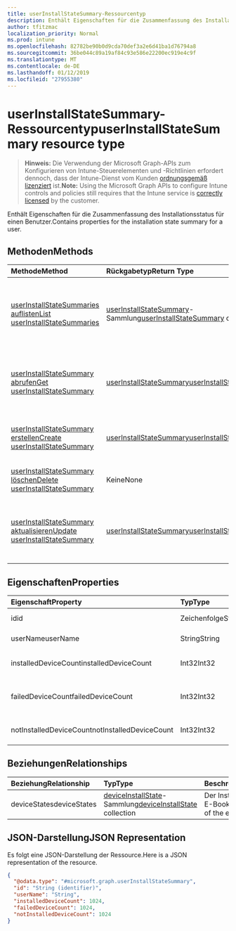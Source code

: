 ```yaml
---
title: userInstallStateSummary-Ressourcentyp
description: Enthält Eigenschaften für die Zusammenfassung des Installationsstatus für einen Benutzer.
author: tfitzmac
localization_priority: Normal
ms.prod: intune
ms.openlocfilehash: 82782be90b0d9cda70def3a2e6d41ba1d76794a8
ms.sourcegitcommit: 36be044c89a19af84c93e586e22200ec919e4c9f
ms.translationtype: MT
ms.contentlocale: de-DE
ms.lasthandoff: 01/12/2019
ms.locfileid: "27955380"
---
```

# <a name="userinstallstatesummary-resource-type"></a><span data-ttu-id="45ff6-103">userInstallStateSummary-Ressourcentyp</span><span class="sxs-lookup"><span data-stu-id="45ff6-103">userInstallStateSummary resource type</span></span>

> <span data-ttu-id="45ff6-104">**Hinweis:** Die Verwendung der Microsoft Graph-APIs zum Konfigurieren von Intune-Steuerelementen und -Richtlinien erfordert dennoch, dass der Intune-Dienst vom Kunden [ordnungsgemäß lizenziert](https://go.microsoft.com/fwlink/?linkid=839381) ist.</span><span class="sxs-lookup"><span data-stu-id="45ff6-104">**Note:** Using the Microsoft Graph APIs to configure Intune controls and policies still requires that the Intune service is [correctly licensed](https://go.microsoft.com/fwlink/?linkid=839381) by the customer.</span></span>

<span data-ttu-id="45ff6-105">Enthält Eigenschaften für die Zusammenfassung des Installationsstatus für einen Benutzer.</span><span class="sxs-lookup"><span data-stu-id="45ff6-105">Contains properties for the installation state summary for a user.</span></span>
## <a name="methods"></a><span data-ttu-id="45ff6-106">Methoden</span><span class="sxs-lookup"><span data-stu-id="45ff6-106">Methods</span></span>
|<span data-ttu-id="45ff6-107">Methode</span><span class="sxs-lookup"><span data-stu-id="45ff6-107">Method</span></span>|<span data-ttu-id="45ff6-108">Rückgabetyp</span><span class="sxs-lookup"><span data-stu-id="45ff6-108">Return Type</span></span>|<span data-ttu-id="45ff6-109">Beschreibung</span><span class="sxs-lookup"><span data-stu-id="45ff6-109">Description</span></span>|
|:---|:---|:---|
|[<span data-ttu-id="45ff6-110">userInstallStateSummaries auflisten</span><span class="sxs-lookup"><span data-stu-id="45ff6-110">List userInstallStateSummaries</span></span>](../api/intune-books-userinstallstatesummary-list.md)|<span data-ttu-id="45ff6-111">[userInstallStateSummary](../resources/intune-books-userinstallstatesummary.md)-Sammlung</span><span class="sxs-lookup"><span data-stu-id="45ff6-111">[userInstallStateSummary](../resources/intune-books-userinstallstatesummary.md) collection</span></span>|<span data-ttu-id="45ff6-112">Auflisten von Eigenschaften und Beziehungen der [userInstallStateSummary](../resources/intune-books-userinstallstatesummary.md)-Objekte.</span><span class="sxs-lookup"><span data-stu-id="45ff6-112">List properties and relationships of the [userInstallStateSummary](../resources/intune-books-userinstallstatesummary.md) objects.</span></span>|
|[<span data-ttu-id="45ff6-113">userInstallStateSummary abrufen</span><span class="sxs-lookup"><span data-stu-id="45ff6-113">Get userInstallStateSummary</span></span>](../api/intune-books-userinstallstatesummary-get.md)|[<span data-ttu-id="45ff6-114">userInstallStateSummary</span><span class="sxs-lookup"><span data-stu-id="45ff6-114">userInstallStateSummary</span></span>](../resources/intune-books-userinstallstatesummary.md)|<span data-ttu-id="45ff6-115">Lesen von Eigenschaften und Beziehungen des [userInstallStateSummary](../resources/intune-books-userinstallstatesummary.md)-Objekts.</span><span class="sxs-lookup"><span data-stu-id="45ff6-115">Read properties and relationships of the [userInstallStateSummary](../resources/intune-books-userinstallstatesummary.md) object.</span></span>|
|[<span data-ttu-id="45ff6-116">userInstallStateSummary erstellen</span><span class="sxs-lookup"><span data-stu-id="45ff6-116">Create userInstallStateSummary</span></span>](../api/intune-books-userinstallstatesummary-create.md)|[<span data-ttu-id="45ff6-117">userInstallStateSummary</span><span class="sxs-lookup"><span data-stu-id="45ff6-117">userInstallStateSummary</span></span>](../resources/intune-books-userinstallstatesummary.md)|<span data-ttu-id="45ff6-118">Erstellen eines neuen [userInstallStateSummary](../resources/intune-books-userinstallstatesummary.md)-Objekts.</span><span class="sxs-lookup"><span data-stu-id="45ff6-118">Create a new [userInstallStateSummary](../resources/intune-books-userinstallstatesummary.md) object.</span></span>|
|[<span data-ttu-id="45ff6-119">userInstallStateSummary löschen</span><span class="sxs-lookup"><span data-stu-id="45ff6-119">Delete userInstallStateSummary</span></span>](../api/intune-books-userinstallstatesummary-delete.md)|<span data-ttu-id="45ff6-120">Keine</span><span class="sxs-lookup"><span data-stu-id="45ff6-120">None</span></span>|<span data-ttu-id="45ff6-121">Löscht ein [UserInstallStateSummary](../resources/intune-books-userinstallstatesummary.md)-Objekt.</span><span class="sxs-lookup"><span data-stu-id="45ff6-121">Deletes a [userInstallStateSummary](../resources/intune-books-userinstallstatesummary.md).</span></span>|
|[<span data-ttu-id="45ff6-122">userInstallStateSummary aktualisieren</span><span class="sxs-lookup"><span data-stu-id="45ff6-122">Update userInstallStateSummary</span></span>](../api/intune-books-userinstallstatesummary-update.md)|[<span data-ttu-id="45ff6-123">userInstallStateSummary</span><span class="sxs-lookup"><span data-stu-id="45ff6-123">userInstallStateSummary</span></span>](../resources/intune-books-userinstallstatesummary.md)|<span data-ttu-id="45ff6-124">Aktualisieren der Eigenschaften eines [userInstallStateSummary](../resources/intune-books-userinstallstatesummary.md)-Objekts.</span><span class="sxs-lookup"><span data-stu-id="45ff6-124">Update the properties of a [userInstallStateSummary](../resources/intune-books-userinstallstatesummary.md) object.</span></span>|

## <a name="properties"></a><span data-ttu-id="45ff6-125">Eigenschaften</span><span class="sxs-lookup"><span data-stu-id="45ff6-125">Properties</span></span>
|<span data-ttu-id="45ff6-126">Eigenschaft</span><span class="sxs-lookup"><span data-stu-id="45ff6-126">Property</span></span>|<span data-ttu-id="45ff6-127">Typ</span><span class="sxs-lookup"><span data-stu-id="45ff6-127">Type</span></span>|<span data-ttu-id="45ff6-128">Beschreibung</span><span class="sxs-lookup"><span data-stu-id="45ff6-128">Description</span></span>|
|:---|:---|:---|
|<span data-ttu-id="45ff6-129">id</span><span class="sxs-lookup"><span data-stu-id="45ff6-129">id</span></span>|<span data-ttu-id="45ff6-130">Zeichenfolge</span><span class="sxs-lookup"><span data-stu-id="45ff6-130">String</span></span>|<span data-ttu-id="45ff6-131">Schlüssel der Entität</span><span class="sxs-lookup"><span data-stu-id="45ff6-131">Key of the entity.</span></span>|
|<span data-ttu-id="45ff6-132">userName</span><span class="sxs-lookup"><span data-stu-id="45ff6-132">userName</span></span>|<span data-ttu-id="45ff6-133">String</span><span class="sxs-lookup"><span data-stu-id="45ff6-133">String</span></span>|<span data-ttu-id="45ff6-134">Name des Benutzers</span><span class="sxs-lookup"><span data-stu-id="45ff6-134">User name.</span></span>|
|<span data-ttu-id="45ff6-135">installedDeviceCount</span><span class="sxs-lookup"><span data-stu-id="45ff6-135">installedDeviceCount</span></span>|<span data-ttu-id="45ff6-136">Int32</span><span class="sxs-lookup"><span data-stu-id="45ff6-136">Int32</span></span>|<span data-ttu-id="45ff6-137">Anzahl der installierten Geräte</span><span class="sxs-lookup"><span data-stu-id="45ff6-137">Installed Device Count.</span></span>|
|<span data-ttu-id="45ff6-138">failedDeviceCount</span><span class="sxs-lookup"><span data-stu-id="45ff6-138">failedDeviceCount</span></span>|<span data-ttu-id="45ff6-139">Int32</span><span class="sxs-lookup"><span data-stu-id="45ff6-139">Int32</span></span>|<span data-ttu-id="45ff6-140">Anzahl der fehlgeschlagenen Geräte</span><span class="sxs-lookup"><span data-stu-id="45ff6-140">Failed Device Count.</span></span>|
|<span data-ttu-id="45ff6-141">notInstalledDeviceCount</span><span class="sxs-lookup"><span data-stu-id="45ff6-141">notInstalledDeviceCount</span></span>|<span data-ttu-id="45ff6-142">Int32</span><span class="sxs-lookup"><span data-stu-id="45ff6-142">Int32</span></span>|<span data-ttu-id="45ff6-143">Anzahl der nicht installierten Geräte</span><span class="sxs-lookup"><span data-stu-id="45ff6-143">Not installed device count.</span></span>|

## <a name="relationships"></a><span data-ttu-id="45ff6-144">Beziehungen</span><span class="sxs-lookup"><span data-stu-id="45ff6-144">Relationships</span></span>
|<span data-ttu-id="45ff6-145">Beziehung</span><span class="sxs-lookup"><span data-stu-id="45ff6-145">Relationship</span></span>|<span data-ttu-id="45ff6-146">Typ</span><span class="sxs-lookup"><span data-stu-id="45ff6-146">Type</span></span>|<span data-ttu-id="45ff6-147">Beschreibung</span><span class="sxs-lookup"><span data-stu-id="45ff6-147">Description</span></span>|
|:---|:---|:---|
|<span data-ttu-id="45ff6-148">deviceStates</span><span class="sxs-lookup"><span data-stu-id="45ff6-148">deviceStates</span></span>|<span data-ttu-id="45ff6-149">[deviceInstallState](../resources/intune-books-deviceinstallstate.md)-Sammlung</span><span class="sxs-lookup"><span data-stu-id="45ff6-149">[deviceInstallState](../resources/intune-books-deviceinstallstate.md) collection</span></span>|<span data-ttu-id="45ff6-150">Der Installationsstatus des E-Books.</span><span class="sxs-lookup"><span data-stu-id="45ff6-150">The install state of the eBook.</span></span>|

## <a name="json-representation"></a><span data-ttu-id="45ff6-151">JSON-Darstellung</span><span class="sxs-lookup"><span data-stu-id="45ff6-151">JSON Representation</span></span>
<span data-ttu-id="45ff6-152">Es folgt eine JSON-Darstellung der Ressource.</span><span class="sxs-lookup"><span data-stu-id="45ff6-152">Here is a JSON representation of the resource.</span></span>
<!-- {
  "blockType": "resource",
  "keyProperty": "id",
  "@odata.type": "microsoft.graph.userInstallStateSummary"
}
-->
``` json
{
  "@odata.type": "#microsoft.graph.userInstallStateSummary",
  "id": "String (identifier)",
  "userName": "String",
  "installedDeviceCount": 1024,
  "failedDeviceCount": 1024,
  "notInstalledDeviceCount": 1024
}
```



